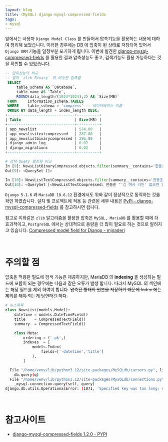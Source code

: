 ```yaml
---
layout: blog
title: (MySQL) django-mysql-compressed-fields
tags:
- mysql
---
```


앞에서는 사용자 `Django Model Class` 를 만들어서 압축기능을 활용하는 내용에 대하여 정리해 보았습니다. 이러한 경우에는 DB 에 압축이 된 상태로 저장되어 있어서 `Django ORM` 기능을 일정부분 포기하게 됩니다. 이번에 발견한 [django-mysql-compressed-fields](https://pypi.org/project/django-mysql-compressed-fields/) 를 활용한 결과 압축성능도 좋고, 검색기능도 활용 가능하다는 것을 확인할 수 있었습니다.

```sql
-- 압축성능의 비교
-- 앞의 `zlib Binary` 와 비슷한 압축률
 SELECT 
     table_schema AS `Database`, 
     table_name AS `Table`, 
     ROUND(data_length/(1024*1024),2) AS `Size(MB)`
 FROM     information_schema.TABLES
 WHERE    table_schema = 'compress' -- 데이터베이스 이름
 ORDER BY data_length + index_length DESC;
+------------------------------+----------+
| Table                        | Size(MB) |
+------------------------------+----------+
| app_newslist                 | 574.00   |
| app_newslisttextcompressed   | 287.80   |
| app_newslistbinarycompressed | 286.80   |
| django_admin_log             | 0.02     |
| django_migrations            | 0.02     |
+------------------------------+----------+
```

```python
# 검색 Query 활성화 비교
In [9]: NewsListBinaryCompressed.objects.filter(summary__contains='한동훈')
Out[9]: <QuerySet []>

In [10]: NewsListTextCompressed.objects.filter(summary__contains='한동훈')[:2]
Out[10]: <QuerySet [<NewsListTextCompressed: 한동훈 "'김 여사 라인' 없으면 없다고, 아니면 없애겠다고 해야" ...>, <NewsListTextCompressed: 재보궐 D-3, 한동훈·이재명 부산 금정 ...>]>
```

`Django 5.1.6` 과 `MariaDB 10.6.12` 환경에서도 위와 같이 정상적으로 동작하는 것을 확인 하였습니다. 설치 및 프로젝트에 적용 등 관련된 세부 내용은 [PyPi - django-mysql-compressed-fields](https://pypi.org/project/django-mysql-compressed-fields/) 를 참고하시면 됩니다.


참고로 이와같은 `zlib` 알고리즘을 활용한 압축은 `MySQL, MariaDB` 를 활용할 때에 더 효과적이고, `PostgreSQL` 에서는 상대적으로 용량을 더 많이 필요로 하는 것으로 알려지고 있습니다. [Compressed model field for Django - mjnaderi](https://gist.github.com/mjnaderi/7b86a2863eb15f9266729d9ffa68006a)

<br/>

# 주의할 점
압축을 적용한 필드에 검색 기능은 제공하지만, MariaDB 의 **Indexing** 을 생성하는 필드에 포함이 되는 경우에는 다음과 같은 오류가 발생 합니다. 따라서 MySQL 의 색인에는 해당 필드를 제외 하여야 합니다. <strike>압축된 형태의 원본을 저장하기 때문에 Index 에는 제외를 해야 되는게 당연하긴 하다.</strike>
```python
# 뉴스목록
class NewsList(models.Model):
    datetime = models.DateTimeField()
    title    = CompressedTextField()
    summary  = CompressedTextField()

    class Meta:
        ordering = ('-pk',)
        indexes  = [
            models.Index(
                fields=['-datetime','title']
            ),
        ]
```
```bash
  File "/home/venv/lib/python3.12/site-packages/MySQLdb/cursors.py", line 330, in _query
    db.query(q)
  File "/home/venv/lib/python3.12/site-packages/MySQLdb/connections.py", line 261, in query
    _mysql.connection.query(self, query)
django.db.utils.OperationalError: (1071, 'Specified key was too long; max key length is 3072 bytes')
```

<br/>

# 참고사이트
- [django-mysql-compressed-fields 1.2.0 - PYPI](https://pypi.org/project/django-mysql-compressed-fields/)